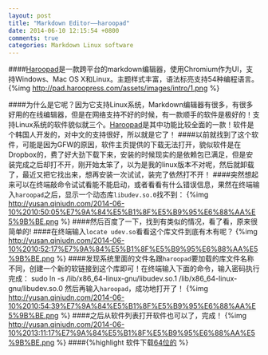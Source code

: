 ```yaml
---
layout: post
title: "Markdown Editor——haroopad"
date: 2014-06-10 12:15:54 +0800
comments: true
categories: Markdown Linux software
---
```

####[Haroopad](http://pad.haroopress.com/user.html)是一款跨平台的markdown编辑器，使用Chromium作为UI，支持Windows、Mac OS X和Linux。主题样式丰富，语法标亮支持54种编程语言。{%img http://pad.haroopress.com/assets/images/intro/1.png %}
<!--more-->
####为什么是它呢？因为它支持Linux系统，Markdown编辑器有很多，有很多好用的在线编辑器，但是在网络支持不好的时候，有一款顺手的软件是极好的！支持Linux系统的软件貌似就三个。[Haroopad](http://pad.haroopress.com/user.html)是其中功能比较全面的一款！软件是个韩国人开发的，对中文的支持很好，所以就是它了！
####以前就找到了这个软件，可能是因为GFW的原因，软件主页提供的下载无法打开，貌似软件是在Dropbox的，费了好大劲下载下来，安装的时候现实的是依赖包已满足，但是安装完成之后却打不开，刚开始太笨了，以为是我的linux版本不对呢，然后就卸载了，最近又把它找出来，想再安装一次试试，装完了依然打不开！
####突然想起来可以在终端敲命令试试看能不能启动，或者看看有什么错误信息，果然在终端输入`haroopad`之后，显示一个动态库`libudev.so.0`找不到：
{%img http://yusan.qiniudn.com/2014-06-10%2010:50:05%E7%9A%84%E5%B1%8F%E5%B9%95%E6%88%AA%E5%9B%BE.png %}
####然后百度了一下，找到有类似的情况，看了看，原来很简单的!
####在终端输入``locate udev.so``看看这个库文件到底有木有呢？
{%img http://yusan.qiniudn.com/2014-06-10%2010:52:17%E7%9A%84%E5%B1%8F%E5%B9%95%E6%88%AA%E5%9B%BE.png %}
####发现系统里面的文件名跟`haroopad`要加载的库文件名称不同，创建一个新的软链接到这个库即可！在终端输入下面的命令，输入密码执行完成：
    sudo ln -s /lib/x86_64-linux-gnu/libudev.so.1 /lib/x86_64-linux-gnu/libudev.so.0
然后再输入`haroopad`，成功地打开了！
{%img http://yusan.qiniudn.com/2014-06-10%2010:54:39%E7%9A%84%E5%B1%8F%E5%B9%95%E6%88%AA%E5%9B%BE.png %}
####之后从软件列表打开软件也可以了，完成！
{%img http://yusan.qiniudn.com/2014-06-10%2013:11:17%E7%9A%84%E5%B1%8F%E5%B9%95%E6%88%AA%E5%9B%BE.png %}
####{%highlight 软件下载[64位的](http://pan.baidu.com/s/1jGMbj1s) %}